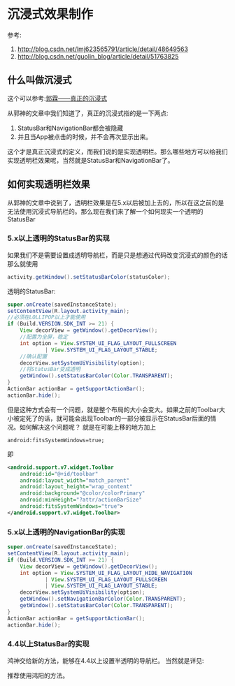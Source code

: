 # 沉浸式效果制作

参考:

1. http://blog.csdn.net/lmj623565791/article/detail/48649563
2. http://blog.csdn.net/guolin_blog/article/detail/51763825

## 什么叫做沉浸式
这个可以参考:[郭霖——真正的沉浸式](http://blog.csdn.net/guolin_blog/article/detail/51763825)

从郭神的文章中我们知道了，真正的沉浸式指的是一下两点:

  1. StatusBar和NavigationBar都会被隐藏
  2. 并且当App被点击的时候，并不会再次显示出来。

这个才是真正沉浸式的定义，而我们说的是实现透明栏。那么哪些地方可以给我们实现透明栏效果呢，当然就是StatusBar和NavigationBar了。

## 如何实现透明栏效果

从郭神的文章中说到了，透明栏效果是在5.x以后被加上去的，所以在这之前的是无法使用沉浸式导航栏的。那么现在我们来了解一个如何现实一个透明的StatusBar



### 5.x以上透明的StatusBar的实现

如果我们不是需要设置成透明导航栏，而是只是想通过代码改变沉浸式的颜色的话那么就使用
```java
activity.getWindow().setStatusBarColor(statusColor);
```

透明的StatusBar:
```java
super.onCreate(savedInstanceState);
setContentView(R.layout.activity_main);
//必须在LOLLIPOP以上才能使用
if (Build.VERSION.SDK_INT >= 21) {
    View decorView = getWindow().getDecorView();
    //配置为全屏，稳定
    int option = View.SYSTEM_UI_FLAG_LAYOUT_FULLSCREEN
            | View.SYSTEM_UI_FLAG_LAYOUT_STABLE;
    //确认配置
    decorView.setSystemUiVisibility(option);
    //将StatusBar变成透明
    getWindow().setStatusBarColor(Color.TRANSPARENT);
}
ActionBar actionBar = getSupportActionBar();
actionBar.hide();
```
但是这种方式会有一个问题，就是整个布局的大小会变大。如果之前的Toolbar大小被定死了的话，就可能会出现Toolbar的一部分被显示在StatusBar后面的情况。如何解决这个问题呢？
就是在可能上移的地方加上
```
android:fitsSystemWindows=true;
```
即
```xml
<android.support.v7.widget.Toolbar
    android:id="@+id/toolbar"
    android:layout_width="match_parent"
    android:layout_height="wrap_content"
    android:background="@color/colorPrimary"
    android:minHeight="?attr/actionBarSize"
    android:fitsSystemWindows="true">
</android.support.v7.widget.Toolbar>
```


### 5.x以上透明的NavigationBar的实现
```java
super.onCreate(savedInstanceState);
setContentView(R.layout.activity_main);
if (Build.VERSION.SDK_INT >= 21) {
    View decorView = getWindow().getDecorView();
    int option = View.SYSTEM_UI_FLAG_LAYOUT_HIDE_NAVIGATION
            | View.SYSTEM_UI_FLAG_LAYOUT_FULLSCREEN
            | View.SYSTEM_UI_FLAG_LAYOUT_STABLE;
    decorView.setSystemUiVisibility(option);
    getWindow().setNavigationBarColor(Color.TRANSPARENT);
    getWindow().setStatusBarColor(Color.TRANSPARENT);
}
ActionBar actionBar = getSupportActionBar();
actionBar.hide();
```

### 4.4以上StatusBar的实现

鸿神交给新的方法，能够在4.4以上设置半透明的导航栏。
当然就是详见:[](http://blog.csdn.net/lmj623565791/article/detail/48649563)

推荐使用鸿阳的方法。